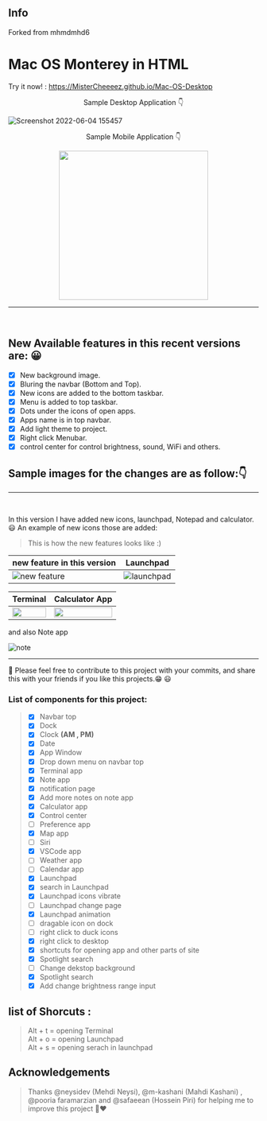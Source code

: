 ## Info
Forked from mhmdmhd6

<h1>
  Mac OS Monterey in HTML
</h1>

Try it now! :
https://MisterCheeeez.github.io/Mac-OS-Desktop

<p align="center">
  Sample Desktop Application 👇
</p>

![Screenshot 2022-06-04 155457](https://user-images.githubusercontent.com/79286306/171997338-103ee406-550d-4707-b7e9-c4627d1cb756.jpg)


<p align="center">
  Sample Mobile Application 👇
</p>
                                           
<p align="center">
  <img width="300" src="https://user-images.githubusercontent.com/79286306/170665240-c8feef83-d6b0-41de-9368-ac15c7f4f0af.jpg">
</p>

                                      

<hr> <br>

## New Available features in this recent versions are: 😀

- [x] New background image.
- [x] Bluring the navbar (Bottom and Top).
- [x] New icons are added to the bottom taskbar.
- [x] Menu is added to top taskbar.
- [x] Dots under the icons of open apps.
- [x] Apps name is in top navbar.
- [x] Add light theme to project.
- [x] Right click Menubar.
- [x] control center for control brightness, sound, WiFi and others.

## Sample images for the changes are as follow:👇

<hr> <br>

In this version I have added new icons, launchpad, Notepad and calculator. 😃
An example of new icons those are added:
> This is how the new features looks like :)

|new feature in this version| Launchpad |
|------------|------------|
| ![new feature](https://user-images.githubusercontent.com/79286306/171997418-85fea996-05ed-46e5-9338-d26ea4a3d2c7.jpg)| ![launchpad](https://user-images.githubusercontent.com/79286306/171997441-fad28051-24a5-4331-bbdc-b5c13c5dc663.jpg) |



| Terminal | Calculator App  |
|------------|-----------------|
| <img src="https://user-images.githubusercontent.com/79286306/171997288-79440098-cd50-40aa-9903-9df0da8acfd1.jpg" width="100%"> | <img src="https://user-images.githubusercontent.com/79286306/171997312-167ee32a-e8bb-4787-863a-ff0f2135bbf0.jpg" width="100%"> |  


  and also Note app


![note](https://user-images.githubusercontent.com/79286306/136186848-1a675a71-4cb6-4ab2-9445-bb53c9746641.jpg)



<hr>

📌 Please feel free to contribute to this project with your commits, and share this with your friends if you like this projects.😁 😃

### List of components for this project:
> - [x] Navbar top
> - [x] Dock
> - [x] Clock **(AM , PM)**
> - [x] Date
> - [x] App Window
> - [x] Drop down menu on navbar top
> - [x] Terminal app
> - [x] Note app
> - [x] notification page
> - [x] Add more notes on note app
> - [x] Calculator app 
> - [x] Control center
> - [ ] Preference app     
> - [x] Map app      
> - [ ] Siri  
> - [x] VSCode app      
> - [ ] Weather app      
> - [ ] Calendar app      
> - [x] Launchpad      
> - [x] search in Launchpad      
> - [x] Launchpad icons vibrate    
> - [ ] Launchpad change page 
> - [x] Launchpad animation      
> - [ ] dragable icon on dock      
> - [ ] right click to duck icons
> - [x] right click to desktop
> - [x] shortcuts for opening app and other parts of site    
> - [x] Spotlight search
> - [ ] Change dekstop background
> - [x] Spotlight search
> - [x] Add change brightness range input 


## list of Shorcuts : <br>
> Alt + t = opening Terminal  <br>
> Alt + o = opening Launchpad <br>
> Alt + s = opening serach in  launchpad <br>

<!-- ACKNOWLEDGEMENTS -->

## Acknowledgements

> Thanks @neysidev (Mehdi Neysi), @m-kashani (Mahdi Kashani) , @pooria faramarzian and @safaeean (Hossein Piri) for helping me to improve this project 🙏❤
